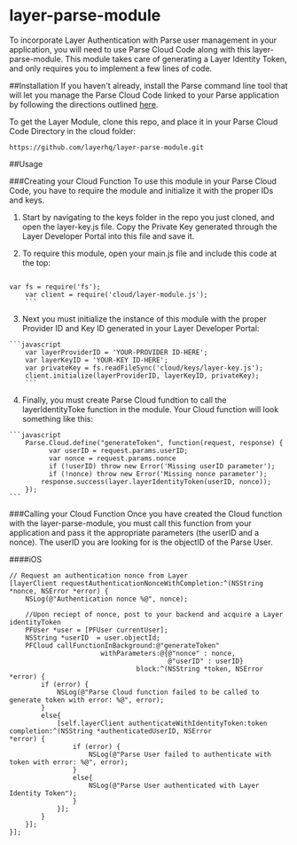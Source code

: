 layer-parse-module
==================
To incorporate Layer Authentication with Parse user management in your application, you will need to use Parse Cloud Code along with this layer-parse-module. This module takes care of generating a Layer Identity Token, and only requires you to implement a few lines of code.


##Installation
If you haven't already, install the Parse command line tool that will let you manage the Parse Cloud Code linked to your Parse application by following the directions outlined [here](https://parse.com/docs/cloud_code_guide).

To get the Layer Module, clone this repo, and place it in your Parse Cloud Code Directory in the cloud folder:

    https://github.com/layerhq/layer-parse-module.git
    
##Usage


###Creating your Cloud Function
To use this module in your Parse Cloud Code, you have to require the module and initialize it with the proper IDs and keys. 
  1. Start by navigating to the keys folder in the repo you just cloned, and open the layer-key.js file. Copy the Private       Key generated through the Layer Developer Portal into this file and save it. 
  2. To require this module, open your main.js file and include this code at the top:
  
        ```javascript
	var fs = require('fs');
        var client = require('cloud/layer-module.js');
        ```
        
  3. Next you must initialize the instance of this module with the proper Provider ID and Key ID generated in your Layer        Developer Portal:
  
  	```javascript
        var layerProviderID = 'YOUR-PROVIDER ID-HERE';
        var layerKeyID = 'YOUR-KEY ID-HERE';
        var privateKey = fs.readFileSync('cloud/keys/layer-key.js');
        client.initialize(layerProviderID, layerKeyID, privateKey);
        ```
        
  4. Finally, you must create Parse Cloud fundtion to call the layerIdentityToke function in the module. Your Cloud function will look something like this:
  
  	```javascript
        Parse.Cloud.define("generateToken", function(request, response) {
	          var userID = request.params.userID;
	          var nonce = request.params.nonce
	          if (!userID) throw new Error('Missing userID parameter');
	          if (!nonce) throw new Error('Missing nonce parameter');
            response.success(layer.layerIdentityToken(userID, nonce));
        });
	```

###Calling your Cloud Function
Once you have created the Cloud function with the layer-parse-module, you must call this function from your application and pass it the appropriate parameters (the userID and a nonce). The userID you are looking for is the objectID of the Parse User.

####iOS

    // Request an authentication nonce from Layer
    [layerClient requestAuthenticationNonceWithCompletion:^(NSString *nonce, NSError *error) {
        NSLog(@"Authentication nonce %@", nonce);
       
        //Upon reciept of nonce, post to your backend and acquire a Layer identityToken  
        PFUser *user = [PFUser currentUser];
        NSString *userID  = user.objectId;
        PFCloud callFunctionInBackground:@"generateToken"
                           withParameters:@{@"nonce" : nonce,
                                            @"userID" : userID}
                                    block:^(NSString *token, NSError *error) {
            if (error) {
                NSLog(@"Parse Cloud function failed to be called to generate token with error: %@", error);
            }
            else{
                [self.layerClient authenticateWithIdentityToken:token completion:^(NSString *authenticatedUserID, NSError                  *error) {
                    if (error) {
                        NSLog(@"Parse User failed to authenticate with token with error: %@", error);
                    }
                    else{
                        NSLog(@"Parse User authenticated with Layer Identity Token");
                    }
                }];
            }
        }];
    }];
